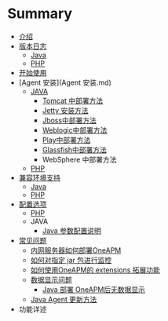 # Summary

* [介绍](README.md)
* [版本日志](版本日志.md)
   * [Java](java-release-notes.md)
   * [PHP](php-release-note.md)
* [开始使用](kai-shi-shi-yongmd.md)
* [Agent 安装](Agent 安装.md)
   * [JAVA](java-agent-installmd.md)
       * [Tomcat 中部署方法](tomcat_zhong_bu_shu_fang_fa.md)
       * [Jetty 安装方法](jetty_an_zhuang_fang_fa.md)
       * [Jboss中部署方法](jbosszhong_bu_shu_fang_fa.md)
       * [Weblogic中部署方法](weblogiczhong_bu_shu_fang_fa.md)
       * [Play中部署方法](playzhong_bu_shu_fang_fa.md)
       * [Glassfish中部署方法](glassfishzhong_bu_shu_fang_fa.md)
       * WebSphere 中部署方法
   * [PHP](php-agent-install.md)
* [兼容环境支持](jian_rong_huan_jing_zhi_chi.md)
   * [Java](java.md)
   * [PHP](php-compatible.md)
* [配置选项](Java)
   * [PHP](php-option.md)
   * JAVA
       * [Java 参数配置说明](java_can_shu_jie_shi.md)
* [常见问题](chang_jian_wen_ti.md)
   * [内网服务器如何部署OneAPM](nei_wang_fu_wu_qi_ru_he_bu_shu_oneapm.md)
   * [如何对指定 jar 包进行监控](ru_he_dui_zhi_ding_jar_bao_jin_xing_jian_kong.md)
   * [如何使用OneAPM的 extensions 拓展功能](ru_he_shi_yong_oneapm_de_extensions_tuo_zhan_gong_.md)
   * [数据显示问题](shu_ju_xian_shi_wen_ti.md)
       * [Java 部署 OneAPM后无数据显示](java_bu_shu_oneapm_hou_wu_shu_ju_xian_shi.md)
   * [Java Agent 更新方法](java_agent_geng_xin_fang_fa.md)
* 功能详述

